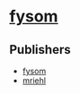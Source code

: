 # [fysom](https://pypi.org/project/fysom)



## Publishers
- [fysom](https://pypi.org/user/fysom)
- [mriehl](https://pypi.org/user/mriehl)


